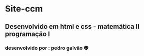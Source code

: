 # Site-ccm
## Desenvolvido em html e css - matemática II programação I 
### desenvolvido por : pedro galvão :alien:

